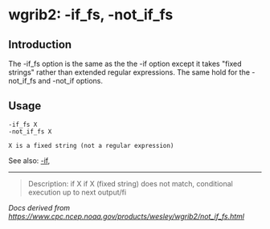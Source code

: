 # wgrib2: -if_fs, -not_if_fs

## Introduction

The -if_fs option is the same as the
the -if option except it takes "fixed strings"
rather than extended regular expressions. The same hold
for the -not_if_fs and -not_if options.

## Usage

```
-if_fs X
-not_if_fs X

X is a fixed string (not a regular expression)
```

See also: [-if](./if.md),

---

> Description: if X if X (fixed string) does not match, conditional execution up to next output/fi

_Docs derived from <https://www.cpc.ncep.noaa.gov/products/wesley/wgrib2/not_if_fs.html>_
